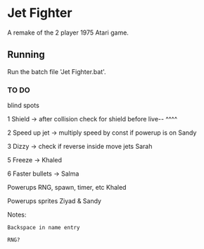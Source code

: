 # Jet Fighter

A remake of the 2 player 1975 Atari game.

## Running

Run the batch file 'Jet Fighter.bat'.

### TO DO
blind spots

1	Shield -> after collision check for shield before live--			^^^^

2	Speed up jet -> multiply speed by const if powerup is on			Sandy

3	Dizzy -> check if reverse inside move jets							Sarah

5	Freeze ->															Khaled

6	Faster bullets ->													Salma							
		
Powerups RNG, spawn, timer, etc											Khaled

Powerups sprites														Ziyad & Sandy

Notes:

    Backspace in name entry

    RNG?